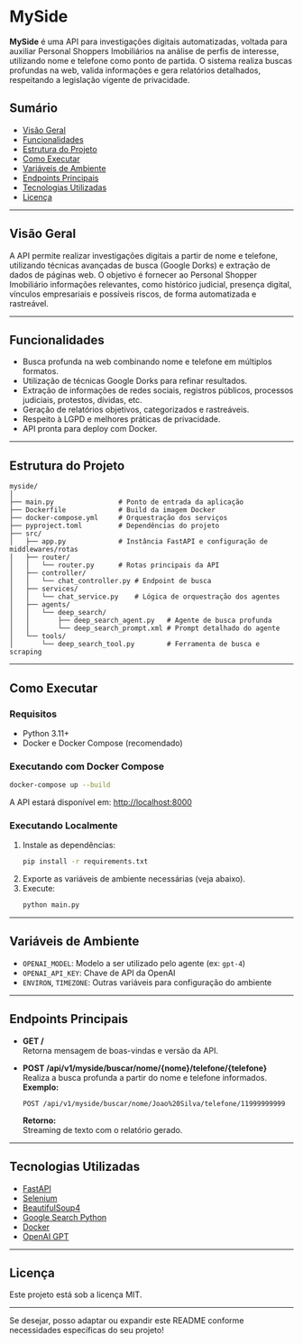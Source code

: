 # MySide

**MySide** é uma API para investigações digitais automatizadas, voltada para auxiliar Personal Shoppers Imobiliários na análise de perfis de interesse, utilizando nome e telefone como ponto de partida. O sistema realiza buscas profundas na web, valida informações e gera relatórios detalhados, respeitando a legislação vigente de privacidade.

## Sumário

- [Visão Geral](#visão-geral)
- [Funcionalidades](#funcionalidades)
- [Estrutura do Projeto](#estrutura-do-projeto)
- [Como Executar](#como-executar)
- [Variáveis de Ambiente](#variáveis-de-ambiente)
- [Endpoints Principais](#endpoints-principais)
- [Tecnologias Utilizadas](#tecnologias-utilizadas)
- [Licença](#licença)

---

## Visão Geral

A API permite realizar investigações digitais a partir de nome e telefone, utilizando técnicas avançadas de busca (Google Dorks) e extração de dados de páginas web. O objetivo é fornecer ao Personal Shopper Imobiliário informações relevantes, como histórico judicial, presença digital, vínculos empresariais e possíveis riscos, de forma automatizada e rastreável.

---

## Funcionalidades

- Busca profunda na web combinando nome e telefone em múltiplos formatos.
- Utilização de técnicas Google Dorks para refinar resultados.
- Extração de informações de redes sociais, registros públicos, processos judiciais, protestos, dívidas, etc.
- Geração de relatórios objetivos, categorizados e rastreáveis.
- Respeito à LGPD e melhores práticas de privacidade.
- API pronta para deploy com Docker.

---

## Estrutura do Projeto

```
myside/
│
├── main.py                # Ponto de entrada da aplicação
├── Dockerfile             # Build da imagem Docker
├── docker-compose.yml     # Orquestração dos serviços
├── pyproject.toml         # Dependências do projeto
├── src/
│   ├── app.py             # Instância FastAPI e configuração de middlewares/rotas
│   ├── router/
│   │   └── router.py      # Rotas principais da API
│   ├── controller/
│   │   └── chat_controller.py # Endpoint de busca
│   ├── services/
│   │   └── chat_service.py    # Lógica de orquestração dos agentes
│   ├── agents/
│   │   └── deep_search/
│   │       ├── deep_search_agent.py   # Agente de busca profunda
│   │       └── deep_search_prompt.xml # Prompt detalhado do agente
│   └── tools/
│       └── deep_search_tool.py        # Ferramenta de busca e scraping
```

---

## Como Executar

### Requisitos

- Python 3.11+
- Docker e Docker Compose (recomendado)

### Executando com Docker Compose

```bash
docker-compose up --build
```

A API estará disponível em: [http://localhost:8000](http://localhost:8000)

### Executando Localmente

1. Instale as dependências:
   ```bash
   pip install -r requirements.txt
   ```
2. Exporte as variáveis de ambiente necessárias (veja abaixo).
3. Execute:
   ```bash
   python main.py
   ```

---

## Variáveis de Ambiente

- `OPENAI_MODEL`: Modelo a ser utilizado pelo agente (ex: `gpt-4`)
- `OPENAI_API_KEY`: Chave de API da OpenAI
- `ENVIRON`, `TIMEZONE`: Outras variáveis para configuração do ambiente

---

## Endpoints Principais

- **GET /**  
  Retorna mensagem de boas-vindas e versão da API.

- **POST /api/v1/myside/buscar/nome/{nome}/telefone/{telefone}**  
  Realiza a busca profunda a partir do nome e telefone informados.  
  **Exemplo:**  
  ```
  POST /api/v1/myside/buscar/nome/Joao%20Silva/telefone/11999999999
  ```

  **Retorno:**  
  Streaming de texto com o relatório gerado.

---

## Tecnologias Utilizadas

- [FastAPI](https://fastapi.tiangolo.com/)
- [Selenium](https://www.selenium.dev/)
- [BeautifulSoup4](https://www.crummy.com/software/BeautifulSoup/)
- [Google Search Python](https://pypi.org/project/googlesearch-python/)
- [Docker](https://www.docker.com/)
- [OpenAI GPT](https://platform.openai.com/)

---

## Licença

Este projeto está sob a licença MIT.

---

Se desejar, posso adaptar ou expandir este README conforme necessidades específicas do seu projeto!
